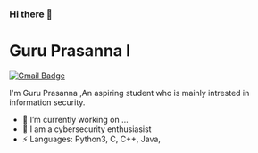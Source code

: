 ### Hi there 👋

 


# Guru Prasanna I
[![Gmail Badge](https://img.shields.io/badge/-guruprasanna321@gmail.com-c14438?style=flat-square&logo=Gmail&logoColor=white&link=mailto:guruprasanna321@gmail.com)](mailto:guruprasanna321@gmail.com)

 

I'm Guru Prasanna ,An aspiring student who is mainly intrested in information security.

- 🔭 I’m currently working on ...
- 🌱 I am a cybersecurity enthusiasist
- ⚡ Languages: Python3, C, C++, Java,


